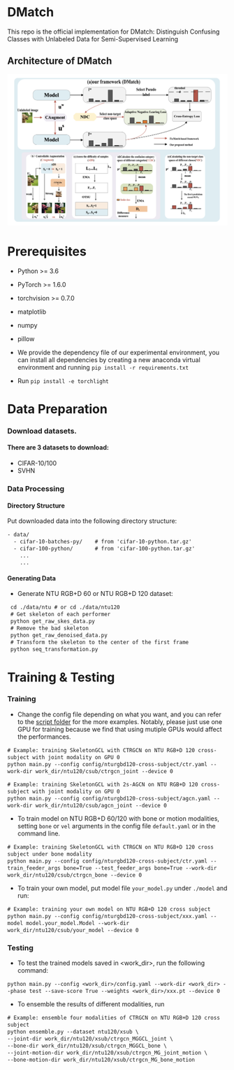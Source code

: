 # DMatch
This repo is the official implementation for DMatch: Distinguish Confusing Classes with Unlabeled Data for Semi-Supervised Learning


## Architecture of DMatch     
![image](./images/Architecture.png)

# Prerequisites


- Python >= 3.6
- PyTorch >= 1.6.0
- torchvision >= 0.7.0
- matplotlib
- numpy
- pillow

- We provide the dependency file of our experimental environment, you can install all dependencies by creating a new anaconda virtual environment and running `pip install -r requirements.txt `
- Run `pip install -e torchlight` 


# Data Preparation

### Download datasets.

#### There are 3 datasets to download:

- CIFAR-10/100   
- SVHN    


### Data Processing

#### Directory Structure

Put downloaded data into the following directory structure:

```
- data/
  - cifar-10-batches-py/    # from 'cifar-10-python.tar.gz'
  - cifar-100-python/       # from 'cifar-100-python.tar.gz'
    ...
    ...
```

#### Generating Data

- Generate NTU RGB+D 60 or NTU RGB+D 120 dataset:

```
 cd ./data/ntu # or cd ./data/ntu120
 # Get skeleton of each performer
 python get_raw_skes_data.py
 # Remove the bad skeleton 
 python get_raw_denoised_data.py
 # Transform the skeleton to the center of the first frame
 python seq_transformation.py
```

# Training & Testing

### Training

- Change the config file depending on what you want, and you can refer to the [script folder](https://github.com/OliverHxh/SkeletonGCL/tree/main/script) for the more examples. Notably, please just use one GPU for training because we find that using mutiple GPUs would affect the performances.

```
# Example: training SkeletonGCL with CTRGCN on NTU RGB+D 120 cross-subject with joint modality on GPU 0
python main.py --config config/nturgbd120-cross-subject/ctr.yaml --work-dir work_dir/ntu120/csub/ctrgcn_joint --device 0
```
```
# Example: training SkeletonGCL with 2s-AGCN on NTU RGB+D 120 cross-subject with joint modality on GPU 0
python main.py --config config/nturgbd120-cross-subject/agcn.yaml --work-dir work_dir/ntu120/csub/agcn_joint --device 0
```

- To train model on NTU RGB+D 60/120 with bone or motion modalities, setting `bone` or `vel` arguments in the config file `default.yaml` or in the command line.

```
# Example: training SkeletonGCL with CTRGCN on NTU RGB+D 120 cross subject under bone modality
python main.py --config config/nturgbd120-cross-subject/ctr.yaml --train_feeder_args bone=True --test_feeder_args bone=True --work-dir work_dir/ntu120/csub/ctrgcn_bone --device 0
```

- To train your own model, put model file `your_model.py` under `./model` and run:

```
# Example: training your own model on NTU RGB+D 120 cross subject
python main.py --config config/nturgbd120-cross-subject/xxx.yaml --model model.your_model.Model --work-dir work_dir/ntu120/csub/your_model --device 0
```

### Testing

- To test the trained models saved in <work_dir>, run the following command:

```
python main.py --config <work_dir>/config.yaml --work-dir <work_dir> --phase test --save-score True --weights <work_dir>/xxx.pt --device 0
```

- To ensemble the results of different modalities, run 
```
# Example: ensemble four modalities of CTRGCN on NTU RGB+D 120 cross subject
python ensemble.py --dataset ntu120/xsub \
--joint-dir work_dir/ntu120/xsub/ctrgcn_MGGCL_joint \
--bone-dir work_dir/ntu120/xsub/ctrgcn_MGGCL_bone \
--joint-motion-dir work_dir/ntu120/xsub/ctrgcn_MG_joint_motion \
--bone-motion-dir work_dir/ntu120/xsub/ctrgcn_MG_bone_motion
```
